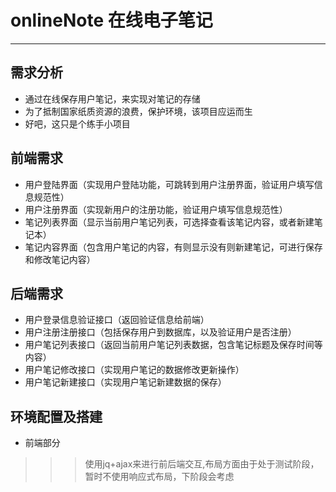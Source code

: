 # onlineNote 在线电子笔记
---
## 需求分析
* 通过在线保存用户笔记，来实现对笔记的存储
* 为了抵制国家纸质资源的浪费，保护环境，该项目应运而生
* 好吧，这只是个练手小项目
## 前端需求
* 用户登陆界面（实现用户登陆功能，可跳转到用户注册界面，验证用户填写信息规范性）
* 用户注册界面（实现新用户的注册功能，验证用户填写信息规范性）
* 笔记列表界面（显示当前用户笔记列表，可选择查看该笔记内容，或者新建笔记本）
* 笔记内容界面（包含用户笔记的内容，有则显示没有则新建笔记，可进行保存和修改笔记内容）
## 后端需求
* 用户登录信息验证接口（返回验证信息给前端）
* 用户注册注册接口（包括保存用户到数据库，以及验证用户是否注册）
* 用户笔记列表接口（返回当前用户笔记列表数据，包含笔记标题及保存时间等内容）
* 用户笔记修改接口（实现用户笔记的数据修改更新操作）
* 用户笔记新建接口（实现用户笔记新建数据的保存）
## 环境配置及搭建
* 前端部分
>>> 使用jq+ajax来进行前后端交互,布局方面由于处于测试阶段，暂时不使用响应式布局，下阶段会考虑
    

